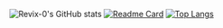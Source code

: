 
![Revix-0's GitHub stats](https://github-readme-stats.vercel.app/api?username=revix-0&show_icons=true&theme=solarized-light)
[![Readme Card](https://github-readme-stats.vercel.app/api/pin/?username=revix-0&repo=Programming_Languages&theme=solarized-light)](https://github.com/anuraghazra/github-readme-stats)
[![Top Langs](https://github-readme-stats.vercel.app/api/top-langs/?username=revix-0&layout=compact)](https://github.com/anuraghazra/github-readme-stats)

